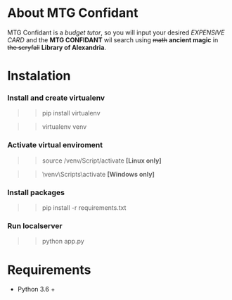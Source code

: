 # About MTG Confidant


MTG Confidant is a *budget tutor*, so you will input your desired *EXPENSIVE CARD* and the **MTG CONFIDANT** wil search using ~~math~~ **ancient magic** in ~~the scryfall~~ **Library of Alexandria**.





# Instalation

### Install and create virtualenv 
>> pip install virtualenv

>> virtualenv venv

### Activate virtual enviroment

>> source /venv/Script/activate **[Linux only]**

>> \venv\Scripts\activate **[Windows only]**

### Install packages

>> pip install -r requirements.txt

### Run localserver

>> python app.py


# Requirements
* Python 3.6 +

